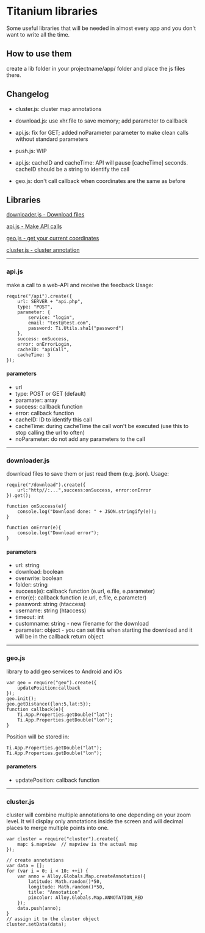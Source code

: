 # Titanium libraries

Some useful libraries that will be needed in almost every app and you don't want to write all the time.

## How to use them

create a lib folder in your projectname/app/ folder and place the js files there.


## Changelog
- cluster.js: cluster map annotations
- download.js: use xhr.file to save memory; add parameter to callback


- api.js: fix for GET; added noParameter parameter to make clean calls without standard parameters
- push.js: WIP


- api.js: cacheID and cacheTime: API will pause [cacheTime] seconds. cacheID should be a string to identify the call
- geo.js: don't call callback when coordinates are the same as before

## Libraries

[downloader.js - Download files](#downloader.js)

[api.js - Make API calls](#api.js)

[geo.js - get your current coordinates](#geo.js)

[cluster.js - cluster annotation](#cluster.js)

___

### api.js

make a call to a web-API and receive the feedback
Usage:
~~~
require("/api").create({
	url: SERVER + "api.php",
	type: "POST",
	parameter: {
		service: "login",
		email: "test@test.com",
		password: Ti.Utils.sha1("password")
	},
	success: onSuccess,
	error: onErrorLogin,
	cacheID: "apiCall",
	cacheTime: 3
});
~~~

#### parameters
- url
- type: POST or GET (default)
- paramater: array
- success: callback function
- error: callback function
- cacheID: ID to identify this call
- cacheTime: during cacheTime the call won't be executed (use this to stop calling the url to often)
- noParameter: do not add any parameters to the call

___

### downloader.js

download files to save them or just read them (e.g. json).
Usage:
~~~
require("/download").create({
	url:"http//:...",success:onSuccess, error:onError
}).get();

function onSuccess(e){
	console.log("Download done: " + JSON.stringify(e));
}

function onError(e){
	console.log("Download error");
}
~~~

#### parameters
- url: string
- download: boolean
- overwrite: boolean
- folder: string
- success(e): callback function (e.url, e.file, e.parameter)
- error(e): callback function (e.url, e.file, e.parameter)
- password: string (htaccess)
- username: string (htaccess)
- timeout: int
- customname: string - new filename for the download
- parameter: object - you can set this when starting the download and it will be in the callback return object

___

### geo.js

library to add geo services to Android and iOs
~~~
var geo = require("geo").create({
	updatePosition:callback
});
geo.init();
geo.getDistance({lon:5,lat:5});
function callback(e){
	Ti.App.Properties.getDouble("lat");
	Ti.App.Properties.getDouble("lon");
}
~~~

Position will be stored in:
~~~
Ti.App.Properties.getDouble("lat");
Ti.App.Properties.getDouble("lon");
~~~

#### parameters
- updatePosition: callback function


___

### cluster.js ###

cluster will combine multiple annotations to one depending on your zoom level. It will display only annotations inside the screen and will decimal places to merge multiple points into one.

~~~
var cluster = require("cluster").create({
	map: $.mapview	// mapview is the actual map
});

// create annotations
var data = [];
for (var i = 0; i < 10; ++i) {
	var anno = Alloy.Globals.Map.createAnnotation({
		latitude: Math.random()*50,
		longitude: Math.random()*50,
		title: "Annotation",
		pincolor: Alloy.Globals.Map.ANNOTATION_RED
	});
	data.push(anno);
}
// assign it to the cluster object
cluster.setData(data);
~~~
